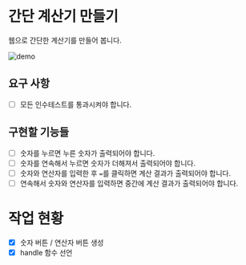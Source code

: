 # 간단 계산기 만들기

웹으로 간단한 계산기를 만들어 봅니다.

![demo](https://user-images.githubusercontent.com/14071105/83361577-0cfccb80-a3c5-11ea-8313-8b9aaf2de4e5.gif)

## 요구 사항

- [ ] 모든 인수테스트를 통과시켜야 합니다.

## 구현할 기능들

- [ ] 숫자를 누르면 누른 숫자가 출력되어야 합니다.
- [ ] 숫자를 연속해서 누르면 숫자가 더해져서 출력되어야 합니다.
- [ ] 숫자와 연산자를 입력한 후 `=`를 클릭하면 계산 결과가 출력되어야 합니다.
- [ ] 연속해서 숫자와 연산자를 입력하면 중간에 계산 결과가 출력되어야 합니다.

# 작업 현황

- [x] 숫자 버튼 / 연산자 버튼 생성
- [x] handle 함수 선언
